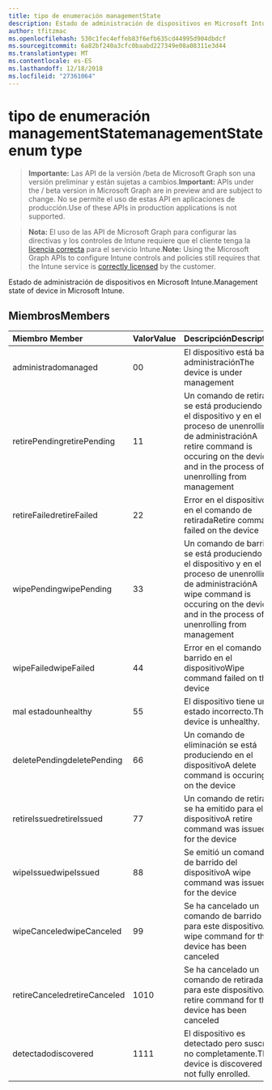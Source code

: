 ```yaml
---
title: tipo de enumeración managementState
description: Estado de administración de dispositivos en Microsoft Intune.
author: tfitzmac
ms.openlocfilehash: 530c1fec4effeb83f6efb635cd44995d904dbdcf
ms.sourcegitcommit: 6a82bf240a3cfc0baabd227349e08a08311e3d44
ms.translationtype: MT
ms.contentlocale: es-ES
ms.lasthandoff: 12/18/2018
ms.locfileid: "27361064"
---
```

# <a name="managementstate-enum-type"></a><span data-ttu-id="99304-103">tipo de enumeración managementState</span><span class="sxs-lookup"><span data-stu-id="99304-103">managementState enum type</span></span>

> <span data-ttu-id="99304-104">**Importante:** Las API de la versión /beta de Microsoft Graph son una versión preliminar y están sujetas a cambios.</span><span class="sxs-lookup"><span data-stu-id="99304-104">**Important:** APIs under the / beta version in Microsoft Graph are in preview and are subject to change.</span></span> <span data-ttu-id="99304-105">No se permite el uso de estas API en aplicaciones de producción.</span><span class="sxs-lookup"><span data-stu-id="99304-105">Use of these APIs in production applications is not supported.</span></span>

> <span data-ttu-id="99304-106">**Nota:** El uso de las API de Microsoft Graph para configurar las directivas y los controles de Intune requiere que el cliente tenga la [licencia correcta](https://go.microsoft.com/fwlink/?linkid=839381) para el servicio Intune.</span><span class="sxs-lookup"><span data-stu-id="99304-106">**Note:** Using the Microsoft Graph APIs to configure Intune controls and policies still requires that the Intune service is [correctly licensed](https://go.microsoft.com/fwlink/?linkid=839381) by the customer.</span></span>

<span data-ttu-id="99304-107">Estado de administración de dispositivos en Microsoft Intune.</span><span class="sxs-lookup"><span data-stu-id="99304-107">Management state of device in Microsoft Intune.</span></span>
## <a name="members"></a><span data-ttu-id="99304-108">Miembros</span><span class="sxs-lookup"><span data-stu-id="99304-108">Members</span></span>
|<span data-ttu-id="99304-109">Miembro	</span><span class="sxs-lookup"><span data-stu-id="99304-109">Member</span></span>|<span data-ttu-id="99304-110">Valor</span><span class="sxs-lookup"><span data-stu-id="99304-110">Value</span></span>|<span data-ttu-id="99304-111">Descripción</span><span class="sxs-lookup"><span data-stu-id="99304-111">Description</span></span>|
|:---|:---|:---|
|<span data-ttu-id="99304-112">administrado</span><span class="sxs-lookup"><span data-stu-id="99304-112">managed</span></span>|<span data-ttu-id="99304-113">0</span><span class="sxs-lookup"><span data-stu-id="99304-113">0</span></span>|<span data-ttu-id="99304-114">El dispositivo está bajo administración</span><span class="sxs-lookup"><span data-stu-id="99304-114">The device is under management</span></span>|
|<span data-ttu-id="99304-115">retirePending</span><span class="sxs-lookup"><span data-stu-id="99304-115">retirePending</span></span>|<span data-ttu-id="99304-116">1</span><span class="sxs-lookup"><span data-stu-id="99304-116">1</span></span>|<span data-ttu-id="99304-117">Un comando de retirada se está produciendo en el dispositivo y en el proceso de unenrolling de administración</span><span class="sxs-lookup"><span data-stu-id="99304-117">A retire command is occuring on the device and in the process of unenrolling from management</span></span>|
|<span data-ttu-id="99304-118">retireFailed</span><span class="sxs-lookup"><span data-stu-id="99304-118">retireFailed</span></span>|<span data-ttu-id="99304-119">2</span><span class="sxs-lookup"><span data-stu-id="99304-119">2</span></span>|<span data-ttu-id="99304-120">Error en el dispositivo en el comando de retirada</span><span class="sxs-lookup"><span data-stu-id="99304-120">Retire command failed on the device</span></span>|
|<span data-ttu-id="99304-121">wipePending</span><span class="sxs-lookup"><span data-stu-id="99304-121">wipePending</span></span>|<span data-ttu-id="99304-122">3</span><span class="sxs-lookup"><span data-stu-id="99304-122">3</span></span>|<span data-ttu-id="99304-123">Un comando de barrido se está produciendo en el dispositivo y en el proceso de unenrolling de administración</span><span class="sxs-lookup"><span data-stu-id="99304-123">A wipe command is occuring on the device and in the process of unenrolling from management</span></span>|
|<span data-ttu-id="99304-124">wipeFailed</span><span class="sxs-lookup"><span data-stu-id="99304-124">wipeFailed</span></span>|<span data-ttu-id="99304-125">4</span><span class="sxs-lookup"><span data-stu-id="99304-125">4</span></span>|<span data-ttu-id="99304-126">Error en el comando de barrido en el dispositivo</span><span class="sxs-lookup"><span data-stu-id="99304-126">Wipe command failed on the device</span></span>|
|<span data-ttu-id="99304-127">mal estado</span><span class="sxs-lookup"><span data-stu-id="99304-127">unhealthy</span></span>|<span data-ttu-id="99304-128">5</span><span class="sxs-lookup"><span data-stu-id="99304-128">5</span></span>|<span data-ttu-id="99304-129">El dispositivo tiene un estado incorrecto.</span><span class="sxs-lookup"><span data-stu-id="99304-129">The device is unhealthy.</span></span>|
|<span data-ttu-id="99304-130">deletePending</span><span class="sxs-lookup"><span data-stu-id="99304-130">deletePending</span></span>|<span data-ttu-id="99304-131">6</span><span class="sxs-lookup"><span data-stu-id="99304-131">6</span></span>|<span data-ttu-id="99304-132">Un comando de eliminación se está produciendo en el dispositivo</span><span class="sxs-lookup"><span data-stu-id="99304-132">A delete command is occuring on the device</span></span> |
|<span data-ttu-id="99304-133">retireIssued</span><span class="sxs-lookup"><span data-stu-id="99304-133">retireIssued</span></span>|<span data-ttu-id="99304-134">7</span><span class="sxs-lookup"><span data-stu-id="99304-134">7</span></span>|<span data-ttu-id="99304-135">Un comando de retirada se ha emitido para el dispositivo</span><span class="sxs-lookup"><span data-stu-id="99304-135">A retire command was issued for the device</span></span>|
|<span data-ttu-id="99304-136">wipeIssued</span><span class="sxs-lookup"><span data-stu-id="99304-136">wipeIssued</span></span>|<span data-ttu-id="99304-137">8</span><span class="sxs-lookup"><span data-stu-id="99304-137">8</span></span>|<span data-ttu-id="99304-138">Se emitió un comando de barrido del dispositivo</span><span class="sxs-lookup"><span data-stu-id="99304-138">A wipe command was issued for the device</span></span>|
|<span data-ttu-id="99304-139">wipeCanceled</span><span class="sxs-lookup"><span data-stu-id="99304-139">wipeCanceled</span></span>|<span data-ttu-id="99304-140">9</span><span class="sxs-lookup"><span data-stu-id="99304-140">9</span></span>|<span data-ttu-id="99304-141">Se ha cancelado un comando de barrido para este dispositivo</span><span class="sxs-lookup"><span data-stu-id="99304-141">A wipe command for this device has been canceled</span></span>|
|<span data-ttu-id="99304-142">retireCanceled</span><span class="sxs-lookup"><span data-stu-id="99304-142">retireCanceled</span></span>|<span data-ttu-id="99304-143">10</span><span class="sxs-lookup"><span data-stu-id="99304-143">10</span></span>|<span data-ttu-id="99304-144">Se ha cancelado un comando de retirada para este dispositivo</span><span class="sxs-lookup"><span data-stu-id="99304-144">A retire command for this device has been canceled</span></span>|
|<span data-ttu-id="99304-145">detectado</span><span class="sxs-lookup"><span data-stu-id="99304-145">discovered</span></span>|<span data-ttu-id="99304-146">11</span><span class="sxs-lookup"><span data-stu-id="99304-146">11</span></span>|<span data-ttu-id="99304-147">El dispositivo es detectado pero suscrito no completamente.</span><span class="sxs-lookup"><span data-stu-id="99304-147">The device is discovered but not fully enrolled.</span></span>|





